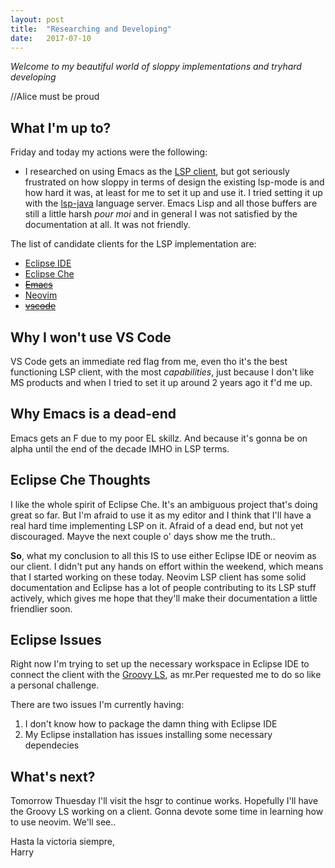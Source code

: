 ```yaml
---
layout: post
title:  "Researching and Developing"
date:   2017-07-10
---
```


_Welcome to my beautiful world of sloppy implementations and tryhard
developing_  

//Alice must be proud

## What I'm up to?

Friday and today my actions were the following: 
* I researched on using Emacs as the [LSP client](https://github.com/emacs-lsp/lsp-mode), but got seriously frustrated on
how sloppy in terms of design the existing lsp-mode is and how hard it was, at
least for me to set it up and use it. I tried setting it up with the [lsp-java](https://github.com/emacs-lsp/lsp-java) language
server. Emacs Lisp and all those buffers are still a little harsh _pour moi_
and in general I was not satisfied by the documentation at all. It was not
friendly.

The list of candidate clients for the LSP implementation are:
* [Eclipse IDE](https://github.com/vladdu/lsp4e)
* [Eclipse
  Che](https://eclipse.org/che/docs/assemblies/sdk-language-server-protocol/index.html)
* ~~[Emacs](https://github.com/emacs-lsp/)~~
* [Neovim](https://github.com/autozimu/LanguageClient-neovim)
* ~~[vscode](https://code.visualstudio.com/docs/extensions/example-language-server)~~


## Why I won't use VS Code

VS Code gets an immediate red flag from me, even tho it's the best functioning
LSP client, with the most _capabilities_, just because I don't like MS products
and when I tried to set it up around 2 years ago it f'd me up.  

## Why Emacs is a dead-end

Emacs gets an F due to my poor EL skillz. And because it's gonna be on alpha
until the end of the decade IMHO in LSP terms.

## Eclipse Che Thoughts

I like the whole spirit of Eclipse Che. It's an ambiguous project that's doing
great so far. But I'm afraid to use it as my editor and I think that I'll have
a real hard time implementing LSP on it. Afraid of a dead end, but not yet
discouraged. Mayve the next couple o' days show me the truth..


**So**, what my conclusion to all this IS to use either Eclipse IDE or neovim as
our client. I didn't put any hands on effort within the weekend, which means
that I started working on these today. Neovim LSP client has some solid
documentation and Eclipse has a lot of people contributing to its LSP stuff
actively, which gives me hope that they'll make their documentation a little
friendlier soon.

## Eclipse Issues

Right now I'm trying to set up the necessary workspace in Eclipse IDE to
connect the client with the [Groovy LS](https://github.com/palantir/language-servers/tree/develop/groovy-language-server), as mr.Per requested me to do so like a
personal challenge. 

There are two issues I'm currently having:
1. I don't know how to package the damn thing with Eclipse IDE 
2. My Eclipse installation has issues installing some necessary dependecies

## What's next?

Tomorrow Thuesday I'll visit the hsgr to continue works. Hopefully I'll have
the Groovy LS working on a client. Gonna devote some time in learning how to use neovim.
We'll see..

Hasta la victoria siempre,  
Harry
